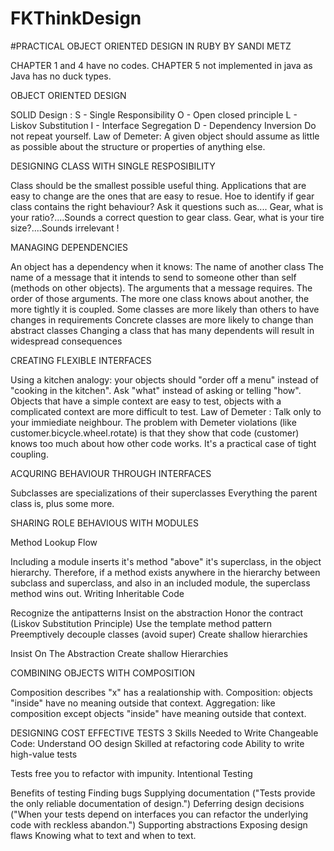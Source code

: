 # FKThinkDesign
#PRACTICAL OBJECT ORIENTED DESIGN IN RUBY BY SANDI METZ

CHAPTER 1 and 4 have no codes.
CHAPTER 5 not implemented in java as Java has no duck types.


OBJECT ORIENTED DESIGN 

SOLID Design :
S - Single Responsibility
O - Open closed principle
L - Liskov Substitution
I - Interface Segregation
D - Dependency Inversion
Do not repeat yourself.
Law of Demeter: A given object should assume as little as possible about the structure or properties of anything else.




DESIGNING CLASS WITH SINGLE RESPOSIBILITY 

Class should be the smallest possible useful thing.
Applications that are easy to change are the ones that are easy to resue.
Hoe to identify if gear class contains the right behaviour?
Ask it questions such as....
Gear, what is your ratio?....Sounds a correct question to gear class.
Gear, what is your tire size?....Sounds irrelevant !


MANAGING DEPENDENCIES

An object has a dependency when it knows:
The name of another class
The name of a message that it intends to send to someone other than self (methods on other objects).
The arguments that a message requires.
The order of those arguments.
The more one class knows about another, the more tightly it is coupled.
Some classes are more likely than others to have changes in requirements
Concrete classes are more likely to change than abstract classes
Changing a class that has many dependents will result in widespread consequences



CREATING FLEXIBLE INTERFACES

Using a kitchen analogy: your objects should "order off a menu" instead of "cooking in the kitchen".
Ask "what" instead of asking or telling "how".
Objects that have a simple context are easy to test, objects with a complicated context are more difficult to test.
Law of Demeter : Talk only to your immiediate neighbour.
The problem with Demeter violations (like customer.bicycle.wheel.rotate) is that they show that code (customer) knows too much about how other code works. It's a practical case of tight coupling.



ACQURING BEHAVIOUR THROUGH INTERFACES

Subclasses are specializations of their superclasses
Everything the parent class is, plus some more.




SHARING ROLE BEHAVIOUS WITH MODULES

Method Lookup Flow

Including a module inserts it's method "above" it's superclass, in the object hierarchy.
Therefore, if a method exists anywhere in the hierarchy between subclass and superclass, and also in an included module, the superclass method wins out.
Writing Inheritable Code

Recognize the antipatterns
Insist on the abstraction
Honor the contract (Liskov Substitution Principle)
Use the template method pattern
Preemptively decouple classes (avoid super)
Create shallow hierarchies

Insist On The Abstraction
Create shallow Hierarchies




COMBINING OBJECTS WITH COMPOSITION

Composition describes "x" has a realationship with.
Composition: objects "inside" have no meaning outside that context.
Aggregation: like composition except objects "inside" have meaning outside that context.



DESIGNING COST EFFECTIVE TESTS
3 Skills Needed to Write Changeable Code:
Understand OO design
Skilled at refactoring code
Ability to write high-value tests

Tests free you to refactor with impunity.
Intentional Testing

Benefits of testing
Finding bugs
Supplying documentation ("Tests provide the only reliable documentation of design.")
Deferring design decisions ("When your tests depend on interfaces you can refactor the underlying code with reckless abandon.")
Supporting abstractions
Exposing design flaws
Knowing what to text and when to text.







